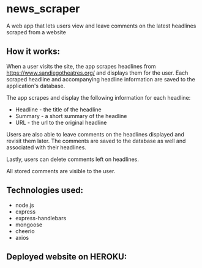 # news_scraper

A web app that lets users view and leave comments on the latest headlines scraped from a website

## How it works:

When a user visits the site, the app scrapes headlines from https://www.sandiegotheatres.org/ and displays them for the user. Each scraped headline and accompanying headline information are saved to the application's database. 

The app scrapes and display the following information for each headline:

 * Headline - the title of the headline
 * Summary - a short summary of the headline
 * URL - the url to the original headline

Users are also able to leave comments on the headlines displayed and revisit them later. The comments are saved to the database as well and associated with their headlines. 

Lastly, users can delete comments left on headlines.

All stored comments are visible to the user.

## Technologies used:

* node.js
* express
* express-handlebars
* mongoose
* cheerio
* axios

## Deployed website on HEROKU:

